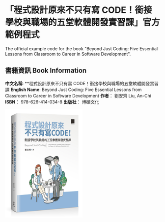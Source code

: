 # 「程式設計原來不只有寫 CODE！銜接學校與職場的五堂軟體開發實習課」官方範例程式

The official example code for the book "Beyond Just Coding: Five Essential Lessons from Classroom to Career in Software Development".

## 書籍資訊 Book Information

**中文名稱**: **程式設計原來不只有寫 CODE！銜接學校與職場的五堂軟體開發實習課
**English Name**: Beyond Just Coding: Five Essential Lessons from Classroom to Career in Software Development
**作者**： 劉安齊 Liu, An-Chi
**ISBN**： 978-626-414-034-8
**出版社**： 博碩文化

<img src="https://raw.githubusercontent.com/tigercosmos/beyond-just-coding-book/refs/heads/master/book_picture.jpg" alt="book" width="50%">
